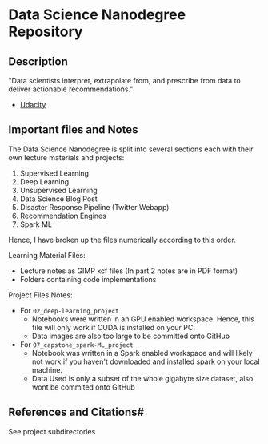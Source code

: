 # Data Science Nanodegree Repository

## Description
"Data scientists interpret, extrapolate from, and prescribe from data to deliver actionable recommendations."
- [Udacity](https://eu.udacity.com/course/data-scientist-nanodegree--nd025)

## Important files and Notes
The Data Science Nanodegree is split into several sections each with their own lecture materials and projects:

1. Supervised Learning
2. Deep Learning
3. Unsupervised Learning
4. Data Science Blog Post
5. Disaster Response Pipeline (Twitter Webapp)
6. Recommendation Engines
7. Spark ML

Hence, I have broken up the files numerically according to this order.

Learning Material Files:
* Lecture notes as GIMP xcf files (In part 2 notes are in PDF format)
* Folders containing code implementations

Project Files Notes:
* For `02_deep-learning_project`
  * Notebooks were written in an GPU enabled workspace. Hence, this file will only work if CUDA is installed on your PC.
  * Data images are also too large to be committed onto GitHub
* For `07_capstone_spark-ML_project`
  * Notebook was written in a Spark enabled workspace and will likely not work if you haven't downloaded and installed spark on your local machine.
  * Data Used is only a subset of the whole gigabyte size dataset, also wont be commited onto GitHub

## References and Citations#

See project subdirectories
